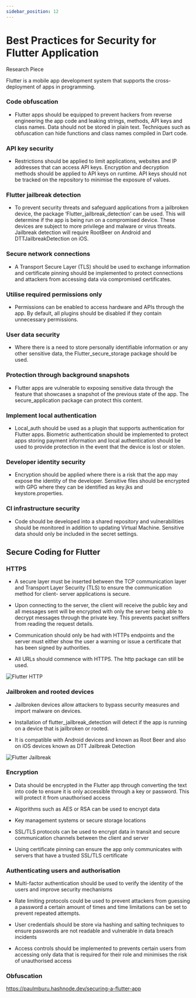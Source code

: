 ```yaml
---
sidebar_position: 12
---
```


# Best Practices for Security for Flutter Application

Research Piece

Flutter is a mobile app development system that supports the cross-deployment of
apps in programming.

### Code obfuscation

- Flutter apps should be equipped to prevent hackers from reverse engineering the
app code and leaking strings, methods, API keys and class names. Data should not
be stored in plain text. Techniques such as obfuscation can hide functions and class
names compiled in Dart code.

### API key security

- Restrictions should be applied to limit applications, websites and IP addresses that
can access API keys. Encryption and decryption methods should be applied to API
keys on runtime. API keys should not be tracked on the repository to minimise the
exposure of values.

### Flutter jailbreak detection

- To prevent security threats and safeguard applications from a jailbroken device,
the package ‘Flutter_jailbreak_detection’ can be used. This will determine if the
app is being run on a compromised device. These devices are subject to more
privilege and malware or virus threats. Jailbreak detection will require RootBeer
on Android and DTTJailbreakDetection on iOS.

### Secure network connections

- A Transport Secure Layer (TLS) should be used to exchange information and
certificate pinning should be implemented to protect connections and attackers
from accessing data via compromised certificates.

### Utilise required permissions only

- Permissions can be enabled to access hardware and APIs through the app. By
default, all plugins should be disabled if they contain unnecessary permissions.

### User data security

- Where there is a need to store personally identifiable information or any other
sensitive data, the Flutter_secure_storage package should be used.

### Protection through background snapshots

- Flutter apps are vulnerable to exposing sensitive data through the feature that
showcases a snapshot of the previous state of the app. The secure_application
package can protect this content.

### Implement local authentication

- Local_auth should be used as a plugin that supports authentication for Flutter
apps. Biometric authentication should be implemented to protect apps storing
payment information and local authentication should be used to provide
protection in the event that the device is lost or stolen.

### Developer identity security

- Encryption should be applied where there is a risk that the app may expose the
identity of the developer. Sensitive files should be encrypted with GPG where they
can be identified as key.jks and keystore.properties.

### CI infrastructure security

- Code should be developed into a shared repository and vulnerabilities should be
monitored in addition to updating Virtual Machine. Sensitive data should only be
included in the secret settings.

## Secure Coding for Flutter

### HTTPS

- A secure layer must be inserted between the TCP communication layer and
Transport Layer Security (TLS) to ensure the communication method for client-
server applications is secure.

- Upon connecting to the server, the client will receive the public key and all
messages sent will be encrypted with only the server being able to decrypt
messages through the private key. This prevents packet sniffers from reading the
request details.

- Communication should only be had with HTTPs endpoints and the server must
either show the user a warning or issue a certificate that has been signed by
authorities.

- All URLs should commence with HTTPS. The http package can still be used.

![Flutter HTTP](img\flutter-http.jpg)

### Jailbroken and rooted devices

- Jailbroken devices allow attackers to bypass security measures and import
malware on devices.

- Installation of flutter_jailbreak_detection will detect if the app is running on a
device that is jailbroken or rooted.

- It is compatible with Android devices and known as Root Beer and also on iOS
devices known as DTT Jailbreak Detection

![Flutter Jailbreak](img\flutter-jailbreak.jpg)

### Encryption

- Data should be encrypted in the Flutter app through converting the text into code
to ensure it is only accessible through a key or password. This will protect it from
unauthorised access

- Algorithms such as AES or RSA can be used to encrypt data
  
- Key management systems or secure storage locations
  
- SSL/TLS protocols can be used to encrypt data in transit and secure
communication channels between the client and server

- Using certificate pinning can ensure the app only communicates with servers that
have a trusted SSL/TLS certificate

### Authenticating users and authorisation

- Multi-factor authentication should be used to verify the identity of the users and
improve security mechanisms

- Rate limiting protocols could be used to prevent attackers from guessing a
password a certain amount of times and time limitations can be set to prevent
repeated attempts.

- User credentials should be store via hashing and salting techniques to ensure
passwords are not readable and vulnerable in data breach incidents

- Access controls should be implemented to prevents certain users from accessing
only data that is required for their role and minimises the risk of unauthorised
access

### Obfuscation

https://paulmburu.hashnode.dev/securing-a-flutter-app
